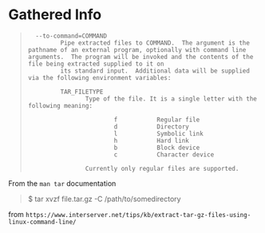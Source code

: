
# Gathered Info

>       --to-command=COMMAND
>              Pipe extracted files to COMMAND.  The argument is the pathname of an external program, optionally with command line arguments.  The program will be invoked and the contents of the file being extracted supplied to it on
>              its standard input.  Additional data will be supplied via the following environment variables:
>
>              TAR_FILETYPE
>                     Type of the file. It is a single letter with the following meaning:
>
>                             f           Regular file
>                             d           Directory
>                             l           Symbolic link
>                             h           Hard link
>                             b           Block device
>                             c           Character device
>
>                     Currently only regular files are supported.

From the `man tar` documentation

>$ tar xvzf file.tar.gz -C /path/to/somedirectory

from `https://www.interserver.net/tips/kb/extract-tar-gz-files-using-linux-command-line/`
